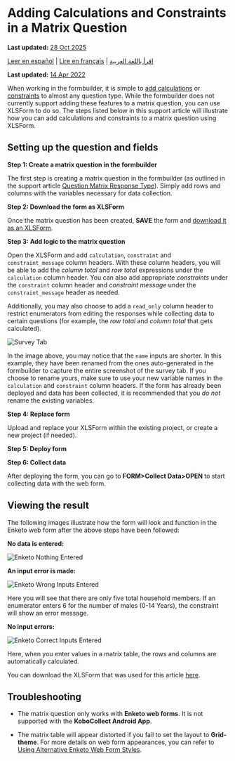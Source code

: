 # Adding Calculations and Constraints in a Matrix Question
**Last updated:** <a href="https://github.com/kobotoolbox/docs/blob/050dcc9c8bfb4c528208bbe886979999037f1554/source/calculations_constraints_matrix.md" class="reference">28 Oct 2025</a>

<a href="es/calculations_constraints_matrix.html">Leer en español</a> | <a href="fr/calculations_constraints_matrix.html">Lire en français</a> | <a href="ar/calculations_constraints_matrix.html">اقرأ باللغة العربية</a>

**Last updated:**
<a href="https://github.com/kobotoolbox/docs/blob/aaabdac8ec257d3157ec2ab2ceae65130e8c12d4/source/calculations_constraints_matrix.md" class="reference">14
Apr 2022</a>

When working in the formbuilder, it is simple to
[add calculations](calculate_questions.md) or
[constraints](validation_criteria.md) to almost any question type. While the
formbuilder does not currently support adding these features to a matrix
question, you can use XLSForm to do so. The steps listed below in this support
article will illustrate how you can add calculations and constraints to a matrix
question using XLSForm.

## Setting up the question and fields

**Step 1: Create a matrix question in the formbuilder**

The first step is creating a matrix question in the formbuilder (as outlined in
the support article [Question Matrix Response Type](matrix_response.md)). Simply
add rows and columns with the variables necessary for data collection.

**Step 2: Download the form as XLSForm**

Once the matrix question has been created, **SAVE** the form and
[download it as an XLSForm](getting_started_xlsform.md#downloading-an-xlsform-from-kobotoolbox).

**Step 3: Add logic to the matrix question**

Open the XLSForm and add `calculation`, `constraint` and `constraint_message`
column headers. With these column headers, you will be able to add the _column
total_ and _row total_ expressions under the `calculation` column header. You
can also add appropriate _constraints_ under the `constraint` column header and
_constraint message_ under the `constraint_message` header as needed.

Additionally, you may also choose to add a `read_only` column header to restrict
enumerators from editing the responses while collecting data to certain
questions (for example, the _row total_ and _column total_ that gets
calculated).

![Survey Tab](images/calculations_constraints_matrix/survey_tab.png)

<p class="note">
  In the image above, you may notice that the <code>name</code> inputs are
  shorter. In this example, they have been renamed from the ones auto-generated
  in the formbuilder to capture the entire screenshot of the survey tab. If you
  choose to rename yours, make sure to use your new variable names in the
  <code>calculation</code> and <code>constraint</code> column headers. If the
  form has already been deployed and data has been collected, it is recommended
  that you <em>do not</em> rename the existing variables.
</p>

**Step 4: Replace form**

Upload and replace your XLSForm within the existing project, or create a new
project (if needed).

**Step 5: Deploy form**

**Step 6: Collect data**

After deploying the form, you can go to **FORM>Collect Data>OPEN** to start
collecting data with the web form.

## Viewing the result

The following images illustrate how the form will look and function in the
Enketo web form after the above steps have been followed:

**No data is entered:**

![Enketo Nothing Entered](images/calculations_constraints_matrix/enketo_nothing_entered.png)

**An input error is made:**

![Enketo Wrong Inputs Entered](images/calculations_constraints_matrix/enketo_wrong_inputs_entered.png)

Here you will see that there are only five total household members. If an
enumerator enters 6 for the number of males (0-14 Years), the constraint will
show an error message.

**No input errors:**

![Enketo Correct Inputs Entered](images/calculations_constraints_matrix/enketo_correct_inputs_entered.png)

Here, when you enter values in a matrix table, the rows and columns are
automatically calculated.

<p class="note">
  You can download the XLSForm that was used for this article
  <a
    download
    class="reference"
    href="./_static/files/calculations_constraints_matrix/calculations_constraints_matrix.xlsx"
    >here</a
  >.
</p>

## Troubleshooting

-   The matrix question only works with **Enketo web forms**. It is not
    supported with the **KoboCollect Android App**.

-   The matrix table will appear distorted if you fail to set the layout to
    **Grid-theme**. For more details on web form appearances, you can refer to
    [Using Alternative Enketo Web Form Styles](alternative_enketo.md).
